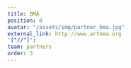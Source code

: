 ```yaml
---
title: BMA
position: 0
avatar: "/assets/img/partner_bma.jpg"
external_link: http://www.artbma.org
'["//"]': 
team: partners
order: 3
---
```


